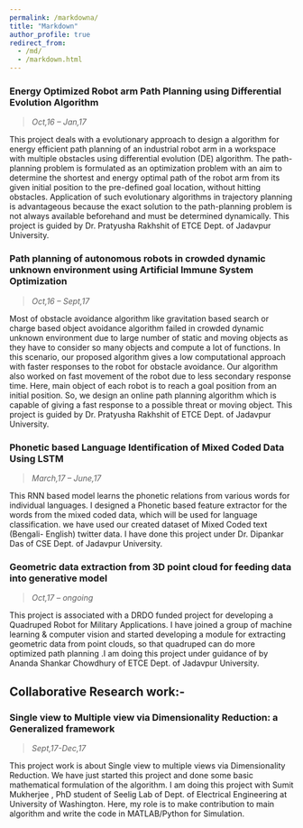 ```yaml
---
permalink: /markdowna/
title: "Markdown"
author_profile: true
redirect_from: 
  - /md/
  - /markdown.html
---
```

### Energy Optimized Robot arm Path Planning using Differential Evolution Algorithm
> *Oct,16 – Jan,17*

This project deals with a evolutionary approach to design a algorithm for energy efficient path planning of an industrial robot arm in a workspace with multiple obstacles using differential evolution (DE) algorithm. The path-planning problem is formulated as an optimization problem with an aim to determine the shortest and energy optimal path of the robot arm from its given initial position to the pre-defined goal location, without hitting obstacles. Application of such evolutionary algorithms in trajectory planning is advantageous because the exact solution to the path-planning problem is not always available beforehand and must be determined dynamically. This project is guided by  Dr. Pratyusha Rakhshit of ETCE Dept. of Jadavpur University.

### Path planning of autonomous robots in crowded dynamic unknown environment using Artificial Immune System Optimization
> *Oct,16 – Sept,17*

Most of obstacle avoidance algorithm like gravitation based search or charge based object avoidance algorithm failed in crowded dynamic unknown environment due to large number of static and moving objects as they have to consider so many objects and compute a lot of functions. In this scenario, our proposed algorithm gives a low computational approach with faster responses to the robot for obstacle avoidance. Our algorithm also worked on fast movement of the robot due to less secondary response time. Here, main object of each robot is to reach a goal position from an initial position. So, we design an online path planning algorithm which is capable of giving a fast response to a possible threat or moving object. This project is guided by  Dr. Pratyusha Rakhshit of ETCE Dept. of Jadavpur University.
### Phonetic based Language Identification of Mixed Coded Data Using LSTM
> *March,17 – June,17*

This RNN based model learns the phonetic relations from various words for individual languages. I designed a Phonetic based feature extractor for the words from the mixed coded data, which will be used for language classification. we have used our created dataset of Mixed Coded text (Bengali- English) twitter data. I have done this project under Dr. Dipankar Das of CSE Dept. of  Jadavpur University.  
### Geometric data extraction from 3D point cloud for feeding data into generative model
> *Oct,17 – ongoing*

This project is associated with a DRDO funded project for developing a Quadruped Robot for Military Applications. I have joined a group of machine learning & computer vision and started developing a module for extracting geometric data from point clouds, so that quadruped can do more optimized path planning .I am doing this project under guidance of  by Ananda Shankar Chowdhury of ETCE Dept. of  Jadavpur University.  

 ## Collaborative Research work:-
 
### Single view to Multiple view via Dimensionality Reduction: a Generalized framework 
> *Sept,17-Dec,17*

This project work is about Single view to multiple views via Dimensionality Reduction. We have just started this project and done some basic mathematical formulation of the algorithm. I am doing this project with Sumit Mukherjee , PhD student of  Seelig Lab of Dept. of Electrical Engineering at University of Washington. Here, my role is to make contribution to main algorithm and write the code in MATLAB/Python for Simulation. 

